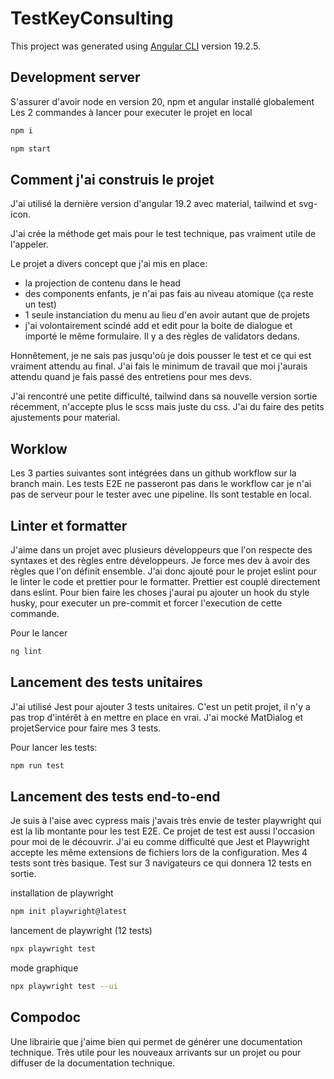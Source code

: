 # TestKeyConsulting

This project was generated using [Angular CLI](https://github.com/angular/angular-cli) version 19.2.5.

## Development server

S'assurer d'avoir node en version 20, npm et angular installé globalement
Les 2 commandes à lancer pour executer le projet en local

```bash
npm i
```

```bash
npm start
```

## Comment j'ai construis le projet

J'ai utilisé la dernière version d'angular 19.2 avec material, tailwind et svg-icon.

J'ai crée la méthode get mais pour le test technique, pas vraiment utile de l'appeler.

Le projet a divers concept que j'ai mis en place:
 - la projection de contenu dans le head
 - des components enfants, je n'ai pas fais au niveau atomique (ça reste un test)
 - 1 seule instanciation du menu au lieu d'en avoir autant que de projets
 - j'ai volontairement scindé add et edit pour la boite de dialogue et importé le même formulaire. Il y a des règles de validators dedans.

Honnêtement, je ne sais pas jusqu'où je dois pousser le test et ce qui est vraiment attendu au final.
J'ai fais le minimum de travail que moi j'aurais attendu quand je fais passé des entretiens pour mes devs. 

J'ai rencontré une petite difficulté, tailwind dans sa nouvelle version sortie récemment, n'accepte plus le scss mais juste du css. J'ai du faire des petits ajustements pour material.


## Worklow

Les 3 parties suivantes sont intégrées dans un github workflow sur la branch main.
Les tests E2E ne passeront pas dans le workflow car je n'ai pas de serveur pour le tester avec une pipeline. Ils sont testable en local.

## Linter et formatter

J'aime dans un projet avec plusieurs développeurs que l'on respecte des syntaxes et des règles entre développeurs.
Je force mes dev à avoir des règles que l'on définit ensemble.
J'ai donc ajouté pour le projet eslint pour le linter le code et prettier pour le formatter.
Prettier est couplé directement dans eslint.
Pour bien faire les choses j'aurai pu ajouter un hook du style husky, pour executer un pre-commit et forcer l'execution de cette commande.

Pour le lancer
```bash
ng lint
```

## Lancement des tests unitaires

J'ai utilisé Jest pour ajouter 3 tests unitaires. C'est un petit projet, il n'y a pas trop d'intérêt à en mettre en place en vrai.
J'ai mocké MatDialog et projetService pour faire mes 3 tests.

Pour lancer les tests:

```bash
npm run test
```

## Lancement des tests end-to-end

Je suis à l'aise avec cypress mais j'avais très envie de tester playwright qui est la lib montante pour les test E2E. 
Ce projet de test est aussi l'occasion pour moi de le découvrir.
J'ai eu comme difficulté que Jest et Playwright accepte les même extensions de fichiers lors de la configuration.
Mes 4 tests sont très basique. Test sur 3 navigateurs ce qui donnera 12 tests en sortie.

installation de playwright

```bash
npm init playwright@latest
```

lancement de playwright (12 tests)

```bash
npx playwright test
```
mode graphique
```bash
npx playwright test --ui
```

## Compodoc

Une librairie que j'aime bien qui permet de générer une documentation technique. Très utile pour les nouveaux arrivants sur un projet ou pour diffuser de la documentation technique.
